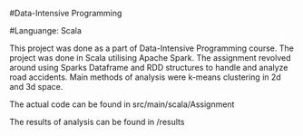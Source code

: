 #Data-Intensive Programming

#Languange: Scala

This project was done as a part of Data-Intensive Programming course.
The project was done in Scala utilising Apache Spark. The assignment revolved around
using Sparks Dataframe and RDD structures to handle and analyze road accidents.
Main methods of analysis were k-means clustering in 2d and 3d space.

The actual code can be found in src/main/scala/Assignment

The results of analysis can be found in /results
